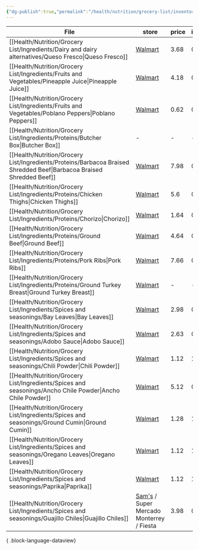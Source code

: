 ```yaml
---
{"dg-publish":true,"permalink":"/health/nutrition/grocery-list/inventory/"}
---
```



| File                                                                                                                     | store                                                                                                                                    | price | inventory | image                                                                                                                                                                                                                                            |
| ------------------------------------------------------------------------------------------------------------------------ | ---------------------------------------------------------------------------------------------------------------------------------------- | ----- | --------- | ------------------------------------------------------------------------------------------------------------------------------------------------------------------------------------------------------------------------------------------------ |
| [[Health/Nutrition/Grocery List/Ingredients/Dairy and dairy alternatives/Queso Fresco\|Queso Fresco]]                 | [Walmart](https://www.walmart.com/ip/Cacique-Ranchero-Fresh-Queso-Fresco-Cheese-10-oz/10451920)                                          | 3.68  | 0         | ![](https://i5.walmartimages.com/asr/2f334ab4-edb0-42de-af82-ebd478ffebdc.cd3b24874762f4799d240004e18220f5.jpeg?odnHeight=612&odnWidth=612&odnBg=FFFFFF)                                                                                         |
| [[Health/Nutrition/Grocery List/Ingredients/Fruits and Vegetables/Pineapple Juice\|Pineapple Juice]]                  | [Walmart](https://www.walmart.com/ip/Dole-All-Natural-100-Pineapple-Juice-6-fl-oz-6-Count-Cans/10304384?athbdg=L1200&from=searchResults) | 4.18  | 0         | ![](https://i5.walmartimages.com/asr/2c04be4c-4d8d-410b-bfb4-258214281d3c.c683caefe7bf2b08367569eff60cde39.png?odnHeight=612&odnWidth=612&odnBg=FFFFFF)                                                                                          |
| [[Health/Nutrition/Grocery List/Ingredients/Fruits and Vegetables/Poblano Peppers\|Poblano Peppers]]                  | [Walmart](https://www.walmart.com/ip/Fresh-Poblano-Pepper-Each/44391135)                                                                 | 0.62  | 0         | ![](https://i5.walmartimages.com/asr/d5805f54-ccba-440a-a73c-1f47a56fca12_1.17cbe45fef678754efdc98e365207640.jpeg?odnHeight=612&odnWidth=612&odnBg=FFFFFF)                                                                                       |
| [[Health/Nutrition/Grocery List/Ingredients/Proteins/Butcher Box\|Butcher Box]]                                       | \-                                                                                                                                       | \-    | \-        | \-                                                                                                                                                                                                                                               |
| [[Health/Nutrition/Grocery List/Ingredients/Proteins/Barbacoa Braised Shredded Beef\|Barbacoa Braised Shredded Beef]] | [Walmart](https://www.walmart.com/ip/Barbacoa-Braised-Shredded-Beef/981817554)                                                           | 7.98  | 0         | ![](https://i5.walmartimages.com/asr/c599f3b4-c51e-4a37-b846-246999869c96.d14b85826948c3f98b9cf7eddf78e6d0.jpeg?odnHeight=612&odnWidth=612&odnBg=FFFFFF)                                                                                         |
| [[Health/Nutrition/Grocery List/Ingredients/Proteins/Chicken Thighs\|Chicken Thighs]]                                 | [Walmart](https://www.walmart.com/ip/Perdue-Harvestland-Free-Range-Fresh-Boneless-Skinless-Chicken-Thighs-1-3-1-9-lb/42294614)           | 5.6   | 0         | ![](https://i5.walmartimages.com/asr/75012760-d4ba-4fdd-8559-4b1b5093f4d3.cb6af10732d2068431535f8686eb1cbb.jpeg?odnHeight=612&odnWidth=612&odnBg=FFFFFF)                                                                                         |
| [[Health/Nutrition/Grocery List/Ingredients/Proteins/Chorizo\|Chorizo]]                                               | [Walmart](https://www.walmart.com/ip/Cacique-Pork-Chorizo-Sausage-9-oz-Roll/11027816)                                                    | 1.64  | 0         | ![](https://i5.walmartimages.com/asr/f607714f-944c-4c55-823e-72a2936476f0.7e4c8e434f1595eef75dfe90c425aeba.jpeg?odnHeight=612&odnWidth=612&odnBg=FFFFFF)                                                                                         |
| [[Health/Nutrition/Grocery List/Ingredients/Proteins/Ground Beef\|Ground Beef]]                                       | [Walmart](https://www.walmart.com/ip/All-Natural-73-Lean-27-Fat-Ground-Beef-Roll-1lbs-Fresh/15136790)                                    | 4.64  | 0         | ![](https://i5.walmartimages.com/asr/e2ee0512-c052-4a80-a4f1-32e3de5d7b03.535653b1e4c1bba259d9da8f82b523fb.jpeg?odnHeight=612&odnWidth=612&odnBg=FFFFFF)                                                                                         |
| [[Health/Nutrition/Grocery List/Ingredients/Proteins/Pork Ribs\|Pork Ribs]]                                           | [Walmart](https://www.walmart.com/ip/Pork-Country-Style-Ribs-Boneless-1-1-2-5-lb/51259140)                                               | 7.66  | 0         | ![](https://i5.walmartimages.com/asr/05057dff-adcd-4f68-81cf-ae83f7b32204.9a378fd533805897cdf202679258e7d7.jpeg?odnHeight=612&odnWidth=612&odnBg=FFFFFF)                                                                                         |
| [[Health/Nutrition/Grocery List/Ingredients/Proteins/Ground Turkey Breast\|Ground Turkey Breast]]                     | [Walmart](https://www.walmart.com/ip/JENNIE-O-Ground-Turkey-Breast-99-Lean-1-Fat-Fresh-Meat-All-Natural-16-oz-Plastic-Tray/156783992)    | \-    | \-        | ![](https://i5.walmartimages.com/seo/JENNIE-O-Ground-Turkey-Breast-99-Lean-1-Fat-Fresh-Meat-All-Natural-16-oz-Plastic-Tray_8d5cca5d-bc0f-4214-a0fe-9c8af98cf838.6c7da79bb3b518e94179d978aa1ce48d.jpeg?odnHeight=2000&odnWidth=2000&odnBg=FFFFFF) |
| [[Health/Nutrition/Grocery List/Ingredients/Spices and seasonings/Bay Leaves\|Bay Leaves]]                            | [Walmart](https://www.walmart.com/ip/Great-Value-Bay-Leaves-0-12-oz/10315300)                                                            | 2.98  | 0         | ![](https://i5.walmartimages.com/asr/81f51e50-d385-4b6e-8403-00fd55cd71db.f3fc6a62b06d350d99d9a592b721d97c.jpeg?odnHeight=612&odnWidth=612&odnBg=FFFFFF)                                                                                         |
| [[Health/Nutrition/Grocery List/Ingredients/Spices and seasonings/Adobo Sauce\|Adobo Sauce]]                          | [Walmart](https://www.walmart.com/ip/DONA-MARIA-Adobo-Mole-8-25-oz/10292963)                                                             | 2.63  | 0         | ![](https://i5.walmartimages.com/asr/3a0c5b51-c297-474d-b89a-5d5525bee894.8ec2eeac66a47bbb3568a32b46fa9aac.png?odnHeight=612&odnWidth=612&odnBg=FFFFFF)                                                                                          |
| [[Health/Nutrition/Grocery List/Ingredients/Spices and seasonings/Chili Powder\|Chili Powder]]                        | [Walmart](https://www.walmart.com/ip/Great-Value-Chili-Powder-3-oz/157643393)                                                            | 1.12  | 1         | ![](https://i5.walmartimages.com/asr/8ee0d5f9-bf70-4712-89f6-e1071c3bcf57.5b62fa373b3dcb73f7375c53a05188d7.jpeg?odnHeight=612&odnWidth=612&odnBg=FFFFFF)                                                                                         |
| [[Health/Nutrition/Grocery List/Ingredients/Spices and seasonings/Ancho Chile Powder\|Ancho Chile Powder]]            | [Walmart](https://www.walmart.com/ip/McCormick-Gourmet-Ancho-Chile-Pepper-1-62-oz/22660295)                                              | 5.12  | 0         | ![](https://i5.walmartimages.com/asr/2438788a-4604-408e-af84-830dd2622248.1d9992da6b7b1d64a673c311a1cf036e.jpeg?odnHeight=612&odnWidth=612&odnBg=FFFFFF)                                                                                         |
| [[Health/Nutrition/Grocery List/Ingredients/Spices and seasonings/Ground Cumin\|Ground Cumin]]                        | [Walmart](https://www.walmart.com/ip/Great-Value-Ground-Cumin-2-5-oz/985501095)                                                          | 1.28  | 1         | ![](https://i5.walmartimages.com/asr/7ea9960d-2ba4-4c4a-9b29-4635f4c2c633.3e6cae02bc2f27b3854ba5da14bd7df5.jpeg?odnHeight=612&odnWidth=612&odnBg=FFFFFF)                                                                                         |
| [[Health/Nutrition/Grocery List/Ingredients/Spices and seasonings/Oregano Leaves\|Oregano Leaves]]                    | [Walmart](https://www.walmart.com/ip/Great-Value-Oregano-Leaves-0-87-oz/631368530)                                                       | 1.12  | 1         | ![](https://i5.walmartimages.com/asr/853f621c-dc65-4b55-81d5-7753af9ad839.70f02bf23e7463c933317948d366c2db.jpeg?odnHeight=612&odnWidth=612&odnBg=FFFFFF)                                                                                         |
| [[Health/Nutrition/Grocery List/Ingredients/Spices and seasonings/Paprika\|Paprika]]                                  | [Walmart](https://www.walmart.com/ip/Great-Value-Paprika-2-5-oz/559839182)                                                               | 1.12  | 1         | \-                                                                                                                                                                                                                                               |
| [[Health/Nutrition/Grocery List/Ingredients/Spices and seasonings/Guajillo Chiles\|Guajillo Chiles]]                  | [Sam's](https://www.samsclub.com/p/orale-guajillo-pep-12-oz/prod21292069?xid=plp_product_1) / Super Mercado Monterrey / Fiesta           | 3.98  | 0         | ![](https://scene7.samsclub.com/is/image/samsclub/0009678620406_A?$DT_PDP_BB$)                                                                                                                                                                   |

{ .block-language-dataview}

